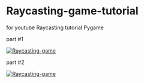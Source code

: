 # Raycasting-game-tutorial
for youtube Raycasting tutorial
Pygame

part #1

[![Raycasting-game](http://img.youtube.com/vi/SmKBsArp2dI/0.jpg)](https://www.youtube.com/watch?v=SmKBsArp2dI "Raycasting-game #1")

part #2

[![Raycasting-game](http://img.youtube.com/vi/6FwR56UKlYU/0.jpg)](https://www.youtube.com/watch?v=6FwR56UKlYU "Raycasting-game #2")


